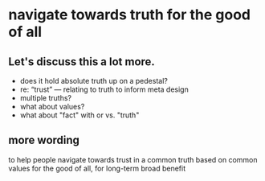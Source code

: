 # navigate towards truth for the good of all

## Let's discuss this a lot more.

- does it hold absolute truth up on a pedestal?
- re: “trust” — relating to truth to inform meta design
- multiple truths?
- what about values?
- what about "fact" with or vs. "truth"


## more wording

to help people navigate towards trust in a common truth based on common values for the good of all, for long-term broad benefit